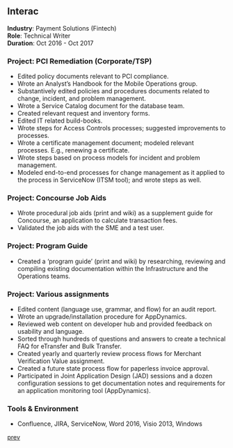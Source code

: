 ## Interac

**Industry**: Payment Solutions (Fintech)  
**Role**: Technical Writer  
**Duration**: Oct 2016 - Oct 2017

### Project: PCI Remediation (Corporate/TSP)

* Edited policy documents relevant to PCI compliance.
* Wrote an Analystʼs Handbook for the Mobile Operations group.
* Substantively edited policies and procedures documents related to change, incident, and problem management.
* Wrote a Service Catalog document for the database team.
* Created relevant request and inventory forms.
* Edited IT related build-books.
* Wrote steps for Access Controls processes; suggested improvements to processes.
* Wrote a certificate management document; modeled relevant processes. E.g., renewing a certificate.
* Wrote steps based on process models for incident and problem management.
* Modeled end-to-end processes for change management as it applied to the process in ServiceNow (ITSM tool);
and wrote steps as well.

### Project: Concourse Job Aids
* Wrote procedural job aids (print and wiki) as a supplement guide for Concourse, an application to calculate
transaction fees.
* Validated the job aids with the SME and a test user.

### Project: Program Guide
* Created a ‘program guideʼ (print and wiki) by researching, reviewing and compiling existing documentation within
the Infrastructure and the Operations teams.

### Project: Various assignments
* Edited content (language use, grammar, and flow) for an audit report.
* Wrote an upgrade/installation procedure for AppDynamics.
* Reviewed web content on developer hub and provided feedback on usability and language.
* Sorted through hundreds of questions and answers to create a technical FAQ for eTransfer and Bulk Transfer.
* Created yearly and quarterly review process flows for Merchant Verification Value assignment.
* Created a future state process flow for paperless invoice approval.
* Participated in Joint Application Design (JAD) sessions and a dozen configuration sessions to get documentation
notes and requirements for an application monitoring tool (AppDynamics).

### Tools & Environment
* Confluence, JIRA, ServiceNow, Word 2016, Visio 2013, Windows

[prev](mobeewave.md)
